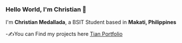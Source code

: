 ### Hello World, I'm Christian 👋

I'm **Christian Medallada**, a BSIT Student based in **Makati, Philippines**

-✍You can Find my projects here [Tian Portfolio](https://tianmeds.github.io/TianPortfolio/)

<!--
**TianMeds/TianMeds** is a ✨ _special_ ✨ repository because its `README.md` (this file) appears on your GitHub profile.



